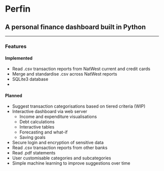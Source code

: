 # Perfin

## A personal finance dashboard built in Python

---

### Features

#### Implemented

- Read .csv transaction reports from NatWest current and credit cards
- Merge and standardise .csv across NatWest reports
- SQLite3 database
- 


#### Planned

- Suggest transaction categorisations based on tiered criteria (WIP)
- Interactive dashboard via web server
    - Income and expenditure visualisations
    - Debt calculations
    - Interactive tables
    - Forecasting and what-if
    - Saving goals
- Secure login and encryption of sensitive data    
- Read .csv transaction reports from other banks
- Read .pdf statements
- User customisable categories and subcategories
- Simple machine learning to improve suggestions over time

